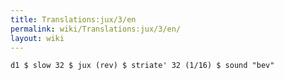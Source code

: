 ```yaml
---
title: Translations:jux/3/en
permalink: wiki/Translations:jux/3/en/
layout: wiki
---
```


    d1 $ slow 32 $ jux (rev) $ striate' 32 (1/16) $ sound "bev"
